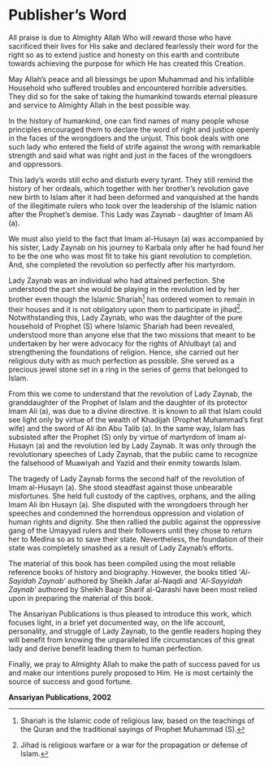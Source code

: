 Publisher’s Word
================

All praise is due to Almighty Allah Who will reward those who have
sacrificed their lives for His sake and declared fearlessly their word
for the right so as to extend justice and honesty on this earth and
contribute towards achieving the purpose for which He has created this
Creation.

May Allah’s peace and all blessings be upon Muhammad and his infallible
Household who suffered troubles and encountered horrible adversities.
They did so for the sake of taking the humankind towards eternal
pleasure and service to Almighty Allah in the best possible way.

In the history of humankind, one can find names of many people whose
principles encouraged them to declare the word of right and justice
openly in the faces of the wrongdoers and the unjust. This book deals
with one such lady who entered the field of strife against the wrong
with remarkable strength and said what was right and just in the faces
of the wrongdoers and oppressors.

This lady’s words still echo and disturb every tyrant. They still remind
the history of her ordeals, which together with her brother’s revolution
gave new birth to Islam after it had been deformed and vanquished at the
hands of the illegitimate rulers who took over the leadership of the
Islamic nation after the Prophet’s demise. This Lady was Zaynab -
daughter of Imam Ali (a).

We must also yield to the fact that Imam al-Husayn (a) was accompanied
by his sister, Lady Zaynab on his journey to Karbala only after he had
found her to be the one who was most fit to take his giant revolution to
completion. And, she completed the revolution so perfectly after his
martyrdom.

Lady Zaynab was an individual who had attained perfection. She
understood the part she would be playing in the revolution led by her
brother even though the Islamic Shariah[^1] has ordered women to remain
in their houses and it is not obligatory upon them to participate in
jihad[^2]. Notwithstanding this, Lady Zaynab, who was the daughter of
the pure household of Prophet (S) where Islamic Shariah had been
revealed, understood more than anyone else that the two missions that
meant to be undertaken by her were advocacy for the rights of Ahlulbayt
(a) and strengthening the foundations of religion. Hence, she carried
out her religious duty with as much perfection as possible. She served
as a precious jewel stone set in a ring in the series of gems that
belonged to Islam.

From this we come to understand that the revolution of Lady Zaynab, the
granddaughter of the Prophet of Islam and the daughter of its protector
Imam Ali (a), was due to a divine directive. It is known to all that
Islam could see light only by virtue of the wealth of Khadijah (Prophet
Muhammad’s first wife) and the sword of Ali ibn Abu Talib (a). In the
same way, Islam has subsisted after the Prophet (S) only by virtue of
martyrdom of Imam al-Husayn (a) and the revolution led by Lady Zaynab.
It was only through the revolutionary speeches of Lady Zaynab, that the
public came to recognize the falsehood of Muawiyah and Yazid and their
enmity towards Islam.

The tragedy of Lady Zaynab forms the second half of the revolution of
Imam al-Husayn (a). She stood steadfast against those unbearable
misfortunes. She held full custody of the captives, orphans, and the
ailing Imam Ali ibn Husayn (a). She disputed with the wrongdoers through
her speeches and condemned the horrendous oppression and violation of
human rights and dignity. She then rallied the public against the
oppressive gang of the Umayyad rulers and their followers until they
chose to return her to Medina so as to save their state. Nevertheless,
the foundation of their state was completely smashed as a result of Lady
Zaynab’s efforts.

The material of this book has been compiled using the most reliable
reference books of history and biography. However, the books titled
‘*Al-Sayidah Zaynab’* authored by Sheikh Jafar al-Naqdi and
‘*Al-Sayyidah Zaynab*’ authored by Sheikh Baqir Sharif al-Qarashi have
been most relied upon in preparing the material of this book.

The Ansariyan Publications is thus pleased to introduce this work, which
focuses light, in a brief yet documented way, on the life account,
personality, and struggle of Lady Zaynab, to the gentle readers hoping
they will benefit from knowing the unparalleled life circumstances of
this great lady and derive benefit leading them to human perfection.

Finally, we pray to Almighty Allah to make the path of success paved for
us and make our intentions purely proposed to Him. He is most certainly
the source of success and good fortune.

**Ansariyan Publications, 2002**

[^1]: Shariah is the Islamic code of religious law, based on the
teachings of the Quran and the traditional sayings of Prophet Muhammad
(S).

[^2]: Jihad is religious warfare or a war for the propagation or defense
of Islam.


